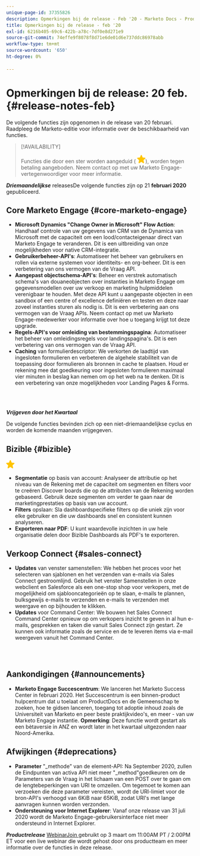 ```yaml
---
unique-page-id: 37355826
description: Opmerkingen bij de release - Feb '20 - Marketo Docs - Productdocumentatie
title: Opmerkingen bij de release - feb '20
exl-id: 6216b405-69c6-422b-a78c-7df0e8d271e9
source-git-commit: 74effe9f8078f8d71e6de01d6e737ddc86978abb
workflow-type: tm+mt
source-wordcount: '650'
ht-degree: 0%

---
```


# Opmerkingen bij de release: 20 feb. {#release-notes-feb}

De volgende functies zijn opgenomen in de release van 20 februari. Raadpleeg de Marketo-editie voor informatie over de beschikbaarheid van functies.

>[!AVAILABILITY]
>
>Functies die door een ster worden aangeduid ( ![(star)](assets/yellow-star.png)), worden tegen betaling aangeboden. Neem contact op met uw Marketo Engage-vertegenwoordiger voor meer informatie.

**_Driemaandelijkse_** releasesDe volgende functies zijn op 21  **februari 2020** gepubliceerd.

## Core Marketo Engage {#core-marketo-engage}

* **Microsoft Dynamics &quot;Change Owner in Microsoft&quot; Flow Action**: Handhaaf controle van uw gegevens van CRM van de Dynamica van Microsoft met de capaciteit om een lood/contacteigenaar direct van Marketo Engage te veranderen. Dit is een uitbreiding van onze mogelijkheden voor native CRM-integratie.
* **Gebruikerbeheer-API&#39;s**: Automatiseer het beheer van gebruikers en rollen via externe systemen voor identiteits- en org-beheer. Dit is een verbetering van ons vermogen van de Vraag API.
* **Aangepast objectschema-API&#39;s**: Beheer en verstrek automatisch schema&#39;s van douaneobjecten over instanties in Marketo Engage om gegevensmodellen over uw verkoop en marketing hulpmiddelen verenigbaar te houden. Met deze API kunt u aangepaste objecten in een sandbox of een centre of excellence definiëren en testen en deze naar zoveel instanties sturen als nodig is. Dit is een verbetering aan ons vermogen van de Vraag APIs. Neem contact op met uw Marketo Engage-medewerker voor informatie over hoe u toegang krijgt tot deze upgrade.
* **Regels-API&#39;s voor omleiding van bestemmingspagina**: Automatiseer het beheer van omleidingsregels voor landingspagina&#39;s. Dit is een verbetering van ons vermogen van de Vraag API.
* **Caching** van formulierdescriptor: We verkorten de laadtijd van ingesloten formulieren en verbeteren de algehele stabiliteit van de toepassing door formulieren als bronnen in cache te plaatsen. Houd er rekening mee dat goedkeuring voor ingesloten formulieren maximaal vier minuten in beslag kan nemen om op het web na te denken. Dit is een verbetering van onze mogelijkheden voor Landing Pages &amp; Forms.

<br> 

**_Vrijgeven door het Kwartaal_**

De volgende functies bevinden zich op een niet-driemaandelijkse cyclus en worden de komende maanden vrijgegeven.

## Bizible {#bizible}

![(ster)](assets/yellow-star.png)

* **Segmentatie** op basis van account: Analyseer de attributie op het niveau van de Rekening met de capaciteit om segmenten en filters voor te creëren Discover boards die op de attributen van de Rekening worden gebaseerd. Gebruik deze segmenten om verder te gaan naar de marketingprestaties op basis van uw account.
* **Filters** opslaan: Sla dashboardspecifieke filters op die uniek zijn voor elke gebruiker en die uw dashboards snel en consistent kunnen analyseren.
* **Exporteren naar PDF**: U kunt waardevolle inzichten in uw hele organisatie delen door Bizible Dashboards als PDF&#39;s te exporteren.

## Verkoop Connect {#sales-connect}

* **Updates** van venster samenstellen: We hebben het proces voor het selecteren van sjablonen en het verzenden van e-mails via Sales Connect gestroomlijnd. Gebruik het venster Samenstellen in onze webclient en Salesforce als een one-stop shop voor verkopers, met de mogelijkheid om sjablooncategorieën op te slaan, e-mails te plannen, bulksgewijs e-mails te verzenden en e-mails te verzenden met weergave en op bijhouden te klikken.
* **Updates** voor Command Center: We bouwen het Sales Connect Command Center opnieuw op om verkopers inzicht te geven in al hun e-mails, gesprekken en taken die vanuit Sales Connect zijn gestart. Ze kunnen ook informatie zoals de service en de te leveren items via e-mail weergeven vanuit het Command Center.

<br> 

## Aankondigingen {#announcements}

* **Marketo Engage Succescentrum**: We lanceren het Marketo Success Center in februari 2020. Het Succescentrum is een binnen-product hulpcentrum dat u toelaat om ProductDocs en de Gemeenschap te zoeken, hoe te gidsen lanceren, toegang tot adoptie inhoud zoals de Universiteit van Marketo en peer beste praktijkvideo&#39;s, en meer - van uw Marketo Engage instantie. **Opmerking**: Deze functie wordt gestart als een bètaversie in ANZ en wordt later in het kwartaal uitgezonden naar Noord-Amerika.

## Afwijkingen {#deprecations}

* **Parameter** &quot;_methode&quot; van de element-API: Na September 2020, zullen de Eindpunten van activa API niet meer &quot;_method&quot;goedkeuren om de Parameters van de Vraag in het lichaam van een POST over te gaan om de lengtebeperkingen van URI te omzeilen. Om tegemoet te komen aan verzoeken die deze parameter vereisten, wordt de URI-limiet voor de bron-API&#39;s verhoogd van 6KiB naar 65KiB, zodat URI&#39;s met lange aanvragen kunnen worden verzonden.
* **Ondersteuning voor Internet Explorer**: Vanaf onze release van 31 juli 2020 wordt de Marketo Engage-gebruikersinterface niet meer ondersteund in Internet Explorer.

**_Productrelease_** [WebinarJoin ](https://engage.marketo.com/Jan_Feb_20_Release_Webinar_Registration.html) gebruikt op 3 maart om 11:00AM PT / 2:00PM ET voor een live webinar die wordt gehost door ons productteam en meer informatie over de functies in deze release.
